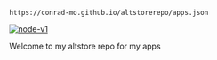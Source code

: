 `https://conrad-mo.github.io/altstorerepo/apps.json`

[<img src='https://img.shields.io/badge/Add to AltStore-brightgreen.svg' alt='node-v1' />](altstore://source?URL=https://raw.githubusercontent.com/conrad-mo/altstorerepo/master/apps.json)

Welcome to my altstore repo for my apps
